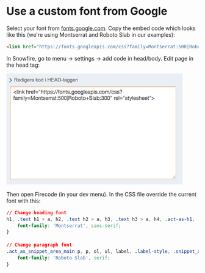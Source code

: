 # Use a custom font from Google

Select your font from [fonts.google.com](http://fonts.google.com). Copy the embed code which looks like this (we're using Montserrat and Roboto Slab in our examples):

```html
<link href="https://fonts.googleapis.com/css?family=Montserrat:500|Roboto+Slab:300" rel="stylesheet">
```

In Snowfire, go to menu -> settings -> add code in head/body. Edit page in the head tag:

![](images/code-in-head.png)

Then open Firecode (in your dev menu). In the CSS file override the current font with this:

```css
// Change heading font
h1, .text h1 > a, h2, .text h2 > a, h3, .text h3 > a, h4, .act-as-h1, .intro .title, .product .name, .sf-product .name {
    font-family: 'Montserrat', sans-serif;
}

// Change paragraph font
.act_as_snippet_area_main p, p, ol, ul, label, .label-style, .snippet_area_main, .act_as_snippet_area_main, .menu a, .sf-button, .sf-btn, input[type='submit'], .text a, .product-collection article .price, .product .price, .sf-link {
    font-family: 'Roboto Slab', serif;
}
```


